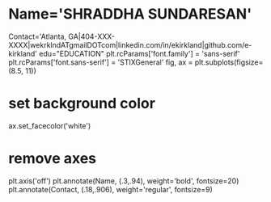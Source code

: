 # Name='SHRADDHA SUNDARESAN'
Contact='Atlanta, GA|404-XXX-XXXX|wekrklndATgmailDOTcom|linkedin.com/in/ekirkland|github.com/e-kirkland'
edu="EDUCATION"
plt.rcParams['font.family'] = 'sans-serif'
plt.rcParams['font.sans-serif'] = 'STIXGeneral'
fig, ax = plt.subplots(figsize=(8.5, 11))
# set background color
ax.set_facecolor('white')
# remove axes
plt.axis('off')
plt.annotate(Name, (.3,.94), weight='bold', fontsize=20)
plt.annotate(Contact, (.18,.906), weight='regular', fontsize=9)

